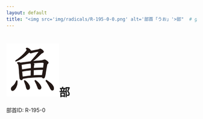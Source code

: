 ```yaml
---
layout: default
title: "<img src='img/radicals/R-195-0-0.png' alt='部首「うお」'>部"  # glyphをタイトルに使用
---
```


# <img src='img/radicals/R-195-0-0.png' alt='部首「うお」'>部
部首ID: R-195-0
